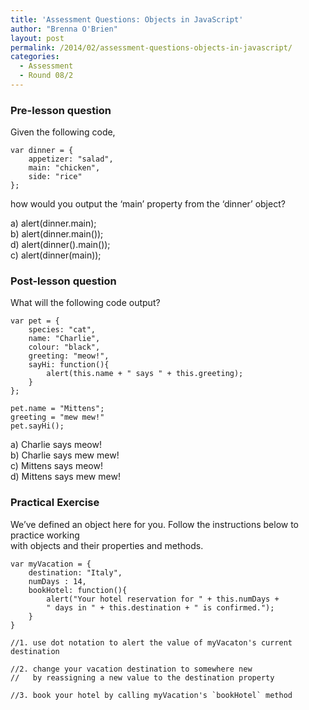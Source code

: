 ```yaml
---
title: 'Assessment Questions: Objects in JavaScript'
author: "Brenna O'Brien"
layout: post
permalink: /2014/02/assessment-questions-objects-in-javascript/
categories:
  - Assessment
  - Round 08/2
---
```

### Pre-lesson question

Given the following code,

    var dinner = {
        appetizer: "salad",
        main: "chicken",
        side: "rice"
    };

how would you output the &#8216;main&#8217; property from the &#8216;dinner&#8217; object?

a) alert(dinner.main);  
b) alert(dinner.main());  
d) alert(dinner().main());  
c) alert(dinner(main));

### Post-lesson question

What will the following code output?

    var pet = {
        species: "cat",
        name: "Charlie",
        colour: "black",
        greeting: "meow!",
        sayHi: function(){
            alert(this.name + " says " + this.greeting);
        }
    };
    
    pet.name = "Mittens";
    greeting = "mew mew!"
    pet.sayHi();

a) Charlie says meow!  
b) Charlie says mew mew!  
c) Mittens says meow!  
d) Mittens says mew mew!

### Practical Exercise

We&#8217;ve defined an object here for you. Follow the instructions below to practice working  
with objects and their properties and methods.

    var myVacation = {
        destination: "Italy",
        numDays : 14,
        bookHotel: function(){
            alert("Your hotel reservation for " + this.numDays + 
            " days in " + this.destination + " is confirmed.");
        }
    }
    
    //1. use dot notation to alert the value of myVacaton's current destination
    
    //2. change your vacation destination to somewhere new 
    //   by reassigning a new value to the destination property
    
    //3. book your hotel by calling myVacation's `bookHotel` method